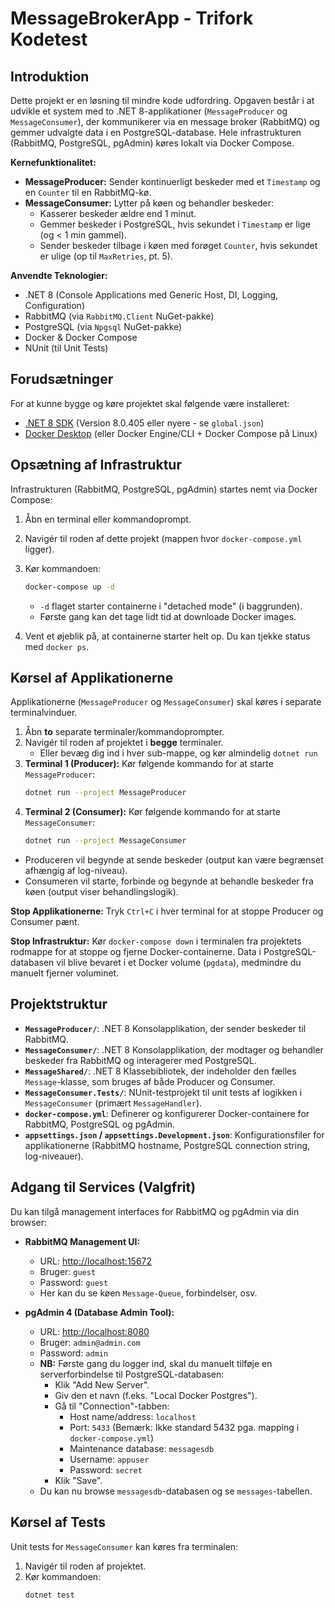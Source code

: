 # MessageBrokerApp - Trifork Kodetest

## Introduktion

Dette projekt er en løsning til mindre kode udfordring. Opgaven består i at udvikle et system med to .NET 8-applikationer (`MessageProducer` og `MessageConsumer`), der kommunikerer via en message broker (RabbitMQ) og gemmer udvalgte data i en PostgreSQL-database. Hele infrastrukturen (RabbitMQ, PostgreSQL, pgAdmin) køres lokalt via Docker Compose.

**Kernefunktionalitet:**

* **MessageProducer:** Sender kontinuerligt beskeder med et `Timestamp` og en `Counter` til en RabbitMQ-kø.
* **MessageConsumer:** Lytter på køen og behandler beskeder:
    * Kasserer beskeder ældre end 1 minut.
    * Gemmer beskeder i PostgreSQL, hvis sekundet i `Timestamp` er lige (og < 1 min gammel).
    * Sender beskeder tilbage i køen med forøget `Counter`, hvis sekundet er ulige (op til `MaxRetries`, pt. 5).

**Anvendte Teknologier:**

* .NET 8 (Console Applications med Generic Host, DI, Logging, Configuration)
* RabbitMQ (via `RabbitMQ.Client` NuGet-pakke)
* PostgreSQL (via `Npgsql` NuGet-pakke)
* Docker & Docker Compose
* NUnit (til Unit Tests)

## Forudsætninger

For at kunne bygge og køre projektet skal følgende være installeret:

* [.NET 8 SDK](https://dotnet.microsoft.com/download/dotnet/8.0) (Version 8.0.405 eller nyere - se `global.json`)
* [Docker Desktop](https://www.docker.com/products/docker-desktop/) (eller Docker Engine/CLI + Docker Compose på Linux)

## Opsætning af Infrastruktur

Infrastrukturen (RabbitMQ, PostgreSQL, pgAdmin) startes nemt via Docker Compose:

1.  Åbn en terminal eller kommandoprompt.
2.  Navigér til roden af dette projekt (mappen hvor `docker-compose.yml` ligger).
3.  Kør kommandoen:
    ```bash
    docker-compose up -d
    ```
    * `-d` flaget starter containerne i "detached mode" (i baggrunden).
    * Første gang kan det tage lidt tid at downloade Docker images.

4.  Vent et øjeblik på, at containerne starter helt op. Du kan tjekke status med `docker ps`.

## Kørsel af Applikationerne

Applikationerne (`MessageProducer` og `MessageConsumer`) skal køres i separate terminalvinduer.

1.  Åbn **to** separate terminaler/kommandoprompter.
2.  Navigér til roden af projektet i **begge** terminaler.
    - Eller bevæg dig ind i hver sub-mappe, og kør almindelig ```dotnet run```
3.  **Terminal 1 (Producer):** Kør følgende kommando for at starte `MessageProducer`:
    ```bash
    dotnet run --project MessageProducer
    ```
4.  **Terminal 2 (Consumer):** Kør følgende kommando for at starte `MessageConsumer`:
    ```bash
    dotnet run --project MessageConsumer
    ```

* Produceren vil begynde at sende beskeder (output kan være begrænset afhængig af log-niveau).
* Consumeren vil starte, forbinde og begynde at behandle beskeder fra køen (output viser behandlingslogik).

**Stop Applikationerne:** Tryk `Ctrl+C` i hver terminal for at stoppe Producer og Consumer pænt.

**Stop Infrastruktur:** Kør `docker-compose down` i terminalen fra projektets rodmappe for at stoppe og fjerne Docker-containerne. Data i PostgreSQL-databasen vil blive bevaret i et Docker volume (`pgdata`), medmindre du manuelt fjerner voluminet.

## Projektstruktur

* **`MessageProducer/`**: .NET 8 Konsolapplikation, der sender beskeder til RabbitMQ.
* **`MessageConsumer/`**: .NET 8 Konsolapplikation, der modtager og behandler beskeder fra RabbitMQ og interagerer med PostgreSQL.
* **`MessageShared/`**: .NET 8 Klassebibliotek, der indeholder den fælles `Message`-klasse, som bruges af både Producer og Consumer.
* **`MessageConsumer.Tests/`**: NUnit-testprojekt til unit tests af logikken i `MessageConsumer` (primært `MessageHandler`).
* **`docker-compose.yml`**: Definerer og konfigurerer Docker-containere for RabbitMQ, PostgreSQL og pgAdmin.
* **`appsettings.json` / `appsettings.Development.json`**: Konfigurationsfiler for applikationerne (RabbitMQ hostname, PostgreSQL connection string, log-niveauer).

## Adgang til Services (Valgfrit)

Du kan tilgå management interfaces for RabbitMQ og pgAdmin via din browser:

* **RabbitMQ Management UI:**
    * URL: [http://localhost:15672](http://localhost:15672)
    * Bruger: `guest`
    * Password: `guest`
    * Her kan du se køen `Message-Queue`, forbindelser, osv.

* **pgAdmin 4 (Database Admin Tool):**
    * URL: [http://localhost:8080](http://localhost:8080)
    * Bruger: `admin@admin.com`
    * Password: `admin`
    * **NB:** Første gang du logger ind, skal du manuelt tilføje en serverforbindelse til PostgreSQL-databasen:
        * Klik "Add New Server".
        * Giv den et navn (f.eks. "Local Docker Postgres").
        * Gå til "Connection"-tabben:
            * Host name/address: `localhost`
            * Port: `5433` (Bemærk: Ikke standard 5432 pga. mapping i `docker-compose.yml`)
            * Maintenance database: `messagesdb`
            * Username: `appuser`
            * Password: `secret`
        * Klik "Save".
    * Du kan nu browse `messagesdb`-databasen og se `messages`-tabellen.

## Kørsel af Tests

Unit tests for `MessageConsumer` kan køres fra terminalen:

1.  Navigér til roden af projektet.
2.  Kør kommandoen:
    ```bash
    dotnet test
    ```
